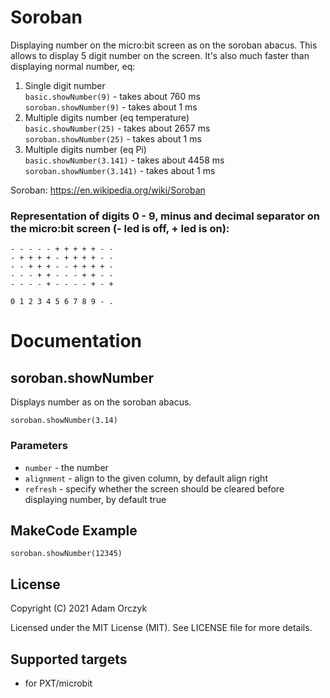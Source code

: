 # Soroban

Displaying number on the micro:bit screen as on the soroban abacus. This allows to display 5 digit number on the screen. It's also much faster than displaying normal number, eq:  
1. Single digit number  
``basic.showNumber(9)`` - takes about 760 ms  
``soroban.showNumber(9)`` - takes about 1 ms
2. Multiple digits number (eq temperature)  
``basic.showNumber(25)`` - takes about 2657 ms  
``soroban.showNumber(25)`` - takes about 1 ms
3. Multiple digits number (eq Pi)  
``basic.showNumber(3.141)`` - takes about 4458 ms  
``soroban.showNumber(3.141)`` - takes about 1 ms  
  
Soroban: https://en.wikipedia.org/wiki/Soroban  

### Representation of digits 0 - 9, minus and decimal separator on the micro:bit screen (- led is off, + led is on):

``- - - - - + + + + + - -``  
``- + + + + - + + + + - -``  
``- - + + + - - + + + + -``  
``- - - + + - - - + + - -``  
``- - - - + - - - - + - +``  
  
``0 1 2 3 4 5 6 7 8 9 - .``  

# Documentation

## soroban.showNumber

Displays number as on the soroban abacus.

```sig
soroban.showNumber(3.14)
```

### Parameters
- `number` - the number
- `alignment` - align to the given column, by default align right
- `refresh` - specify whether the screen should be cleared before displaying number, by default true


## MakeCode Example

```blocks
soroban.showNumber(12345)
```

## License

Copyright (C) 2021 Adam Orczyk

Licensed under the MIT License (MIT). See LICENSE file for more details.

## Supported targets

* for PXT/microbit
